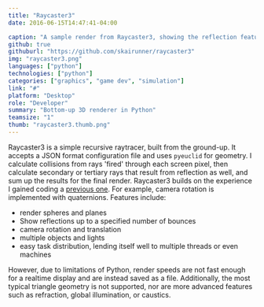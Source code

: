 ```yaml
---
title: "Raycaster3"
date: 2016-06-15T14:47:41-04:00

caption: "A sample render from Raycaster3, showing the reflection feature and the available geometry."
github: true
githuburl: "https://github.com/skairunner/raycaster3"
img: "raycaster3.png"
languages: ["python"]
technologies: ["python"]
categories: ["graphics", "game dev", "simulation"]
link: "#"
platform: "Desktop"
role: "Developer"
summary: "Bottom-up 3D renderer in Python"
teamsize: "1"
thumb: "raycaster3.thumb.png"
---
```


Raycaster3 is a simple recursive raytracer, built from the ground-up. It accepts a JSON format configuration file and uses `pyeuclid` for geometry. I calculate collisions from rays 'fired' through each screen pixel, then calculate secondary or tertiary rays that result from reflection as well, and sum up the results for the final render. Raycaster3 builds on the experience I gained coding a [previous one](https://github.com/Skyyrunner/Raytracer). For example, camera rotation is implemented with quaternions. Features include:

* render spheres and planes
* Show reflections up to a specified number of bounces
* camera rotation and translation
* multiple objects and lights
* easy task distribution, lending itself well to multiple threads or even machines

However, due to limitations of Python, render speeds are not fast enough for a realtime display and are instead saved as a file. Additionally, the most typical triangle geometry is not supported, nor are more advanced features such as refraction, global illumination, or caustics.